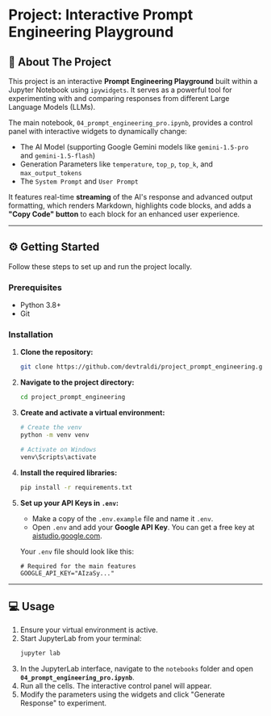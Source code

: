 # Project: Interactive Prompt Engineering Playground

## 🚀 About The Project

This project is an interactive **Prompt Engineering Playground** built within a Jupyter Notebook using `ipywidgets`. It serves as a powerful tool for experimenting with and comparing responses from different Large Language Models (LLMs).

The main notebook, `04_prompt_engineering_pro.ipynb`, provides a control panel with interactive widgets to dynamically change:
* The AI Model (supporting Google Gemini models like `gemini-1.5-pro` and `gemini-1.5-flash`)
* Generation Parameters like `temperature`, `top_p`, `top_k`, and `max_output_tokens`
* The `System Prompt` and `User Prompt`

It features real-time **streaming** of the AI's response and advanced output formatting, which renders Markdown, highlights code blocks, and adds a **"Copy Code" button** to each block for an enhanced user experience.

---

## ⚙️ Getting Started

Follow these steps to set up and run the project locally.

### Prerequisites

* Python 3.8+
* Git

### Installation

1.  **Clone the repository:**
    ```sh
    git clone https://github.com/devtraldi/project_prompt_engineering.git
    ```

2.  **Navigate to the project directory:**
    ```sh
    cd project_prompt_engineering
    ```

3.  **Create and activate a virtual environment:**
    ```sh
    # Create the venv
    python -m venv venv

    # Activate on Windows
    venv\Scripts\activate
    ```

4.  **Install the required libraries:**
    ```sh
    pip install -r requirements.txt
    ```

5.  **Set up your API Keys in `.env`:**
    * Make a copy of the `.env.example` file and name it `.env`.
    * Open `.env` and add your **Google API Key**. You can get a free key at [aistudio.google.com](https://aistudio.google.com).

    Your `.env` file should look like this:
    ```
    # Required for the main features
    GOOGLE_API_KEY="AIzaSy..."
    ```

---

## 💻 Usage

1.  Ensure your virtual environment is active.
2.  Start JupyterLab from your terminal:
    ```sh
    jupyter lab
    ```
3.  In the JupyterLab interface, navigate to the `notebooks` folder and open **`04_prompt_engineering_pro.ipynb`**.
4.  Run all the cells. The interactive control panel will appear.
5.  Modify the parameters using the widgets and click "Generate Response" to experiment.